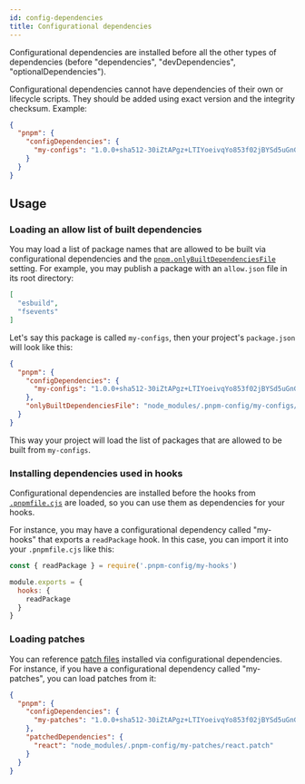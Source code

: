 ```yaml
---
id: config-dependencies
title: Configurational dependencies
---
```


Configurational dependencies are installed before all the other types of dependencies (before "dependencies", "devDependencies", "optionalDependencies").

Configurational dependencies cannot have dependencies of their own or lifecycle scripts. They should be added using exact version and the integrity checksum. Example:

```json
{
  "pnpm": {
    "configDependencies": {
      "my-configs": "1.0.0+sha512-30iZtAPgz+LTIYoeivqYo853f02jBYSd5uGnGpkFV0M3xOt9aN73erkgYAmZU43x4VfqcnLxW9Kpg3R5LC4YYw=="
    }
  }
}
```

## Usage

### Loading an allow list of built dependencies

You may load a list of package names that are allowed to be built via configurational dependencies and the [`pnpm.onlyBuiltDependenciesFile`] setting. For example, you may publish a package with an `allow.json` file in its root directory:

```json
[
  "esbuild",
  "fsevents"
]
```

Let's say this package is called `my-configs`, then your project's `package.json` will look like this:

```json
{
  "pnpm": {
    "configDependencies": {
      "my-configs": "1.0.0+sha512-30iZtAPgz+LTIYoeivqYo853f02jBYSd5uGnGpkFV0M3xOt9aN73erkgYAmZU43x4VfqcnLxW9Kpg3R5LC4YYw=="
    },
    "onlyBuiltDependenciesFile": "node_modules/.pnpm-config/my-configs/allow.json"
  }
}
```

This way your project will load the list of packages that are allowed to be built from `my-configs`.

[`pnpm.onlyBuiltDependenciesFile`]: package_json.md#pnpmonlybuiltdependenciesfile

### Installing dependencies used in hooks

Configurational dependencies are installed before the hooks from [`.pnpmfile.cjs`] are loaded, so you can use them as dependencies for your hooks.

For instance, you may have a configurational dependency called "my-hooks" that exports a `readPackage` hook. In this case, you can import it into your `.pnpmfile.cjs` like this:

```js
const { readPackage } = require('.pnpm-config/my-hooks')

module.exports = {
  hooks: {
    readPackage
  }
}
```

[`.pnpmfile.cjs`]: ./pnpmfile.md

### Loading patches

You can reference [patch files] installed via configurational dependencies. For instance, if you have a configurational dependency called "my-patches", you can load patches from it:

```json
{
  "pnpm": {
    "configDependencies": {
      "my-patches": "1.0.0+sha512-30iZtAPgz+LTIYoeivqYo853f02jBYSd5uGnGpkFV0M3xOt9aN73erkgYAmZU43x4VfqcnLxW9Kpg3R5LC4YYw=="
    },
    "patchedDependencies": {
      "react": "node_modules/.pnpm-config/my-patches/react.patch"
    }
  }
}
```

[patch files]: ./cli/patch.md
